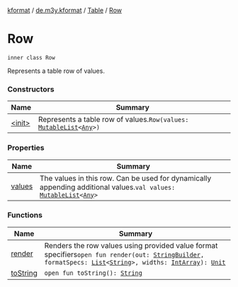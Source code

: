 [kformat](../../../index.md) / [de.m3y.kformat](../../index.md) / [Table](../index.md) / [Row](./index.md)

# Row

`inner class Row`

Represents a table row of values.

### Constructors

| Name | Summary |
|---|---|
| [&lt;init&gt;](-init-.md) | Represents a table row of values.`Row(values: `[`MutableList`](https://kotlinlang.org/api/latest/jvm/stdlib/kotlin.collections/-mutable-list/index.html)`<`[`Any`](https://kotlinlang.org/api/latest/jvm/stdlib/kotlin/-any/index.html)`>)` |

### Properties

| Name | Summary |
|---|---|
| [values](values.md) | The values in this row. Can be used for dynamically appending additional values.`val values: `[`MutableList`](https://kotlinlang.org/api/latest/jvm/stdlib/kotlin.collections/-mutable-list/index.html)`<`[`Any`](https://kotlinlang.org/api/latest/jvm/stdlib/kotlin/-any/index.html)`>` |

### Functions

| Name | Summary |
|---|---|
| [render](render.md) | Renders the row values using provided value format specifiers`open fun render(out: `[`StringBuilder`](https://kotlinlang.org/api/latest/jvm/stdlib/kotlin.text/-string-builder/index.html)`, formatSpecs: `[`List`](https://kotlinlang.org/api/latest/jvm/stdlib/kotlin.collections/-list/index.html)`<`[`String`](https://kotlinlang.org/api/latest/jvm/stdlib/kotlin/-string/index.html)`>, widths: `[`IntArray`](https://kotlinlang.org/api/latest/jvm/stdlib/kotlin/-int-array/index.html)`): `[`Unit`](https://kotlinlang.org/api/latest/jvm/stdlib/kotlin/-unit/index.html) |
| [toString](to-string.md) | `open fun toString(): `[`String`](https://kotlinlang.org/api/latest/jvm/stdlib/kotlin/-string/index.html) |
